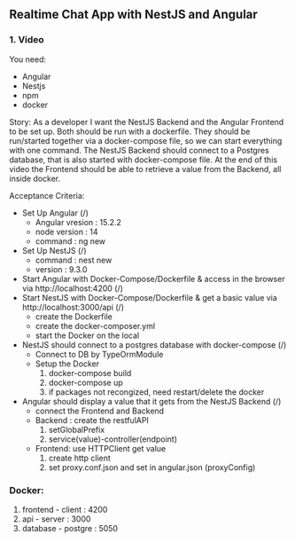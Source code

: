 ## Realtime Chat App with NestJS and Angular
### 1. Video

You need:
- Angular
- Nestjs
- npm
- docker

Story:
As a developer I want the NestJS Backend and the Angular Frontend to be set up.
Both should be run with a dockerfile.
They should be run/started together via a docker-compose file, so we can start everything with one command.
The NestJS Backend should connect to a Postgres database, that is also started with docker-compose file.
At the end of this video the Frontend should be able to retrieve a value from the Backend, all inside docker.

Acceptance Criteria:
- Set Up Angular (/)
    - Angular vresion : 15.2.2
    - node version : 14
    - command : ng new <name>
- Set Up NestJS (/)
    - command : nest new <name>
    - version : 9.3.0
- Start Angular with Docker-Compose/Dockerfile & access in the browser via http://localhost:4200 (/)
- Start NestJS with Docker-Compose/Dockerfile & get a basic value via http://localhost:3000/api (/)
    - create the Dockerfile
    - create the docker-composer.yml
    - start the Docker on the local
- NestJS should connect to a postgres database with docker-compose (/)
    - Connect to DB by TypeOrmModule
    - Setup the Docker
        1. docker-compose build
        2. docker-compose up
        3. if packages not recongized, need restart/delete the docker 
- Angular should display a value that it gets from the NestJS Backend (/)
    - connect the Frontend and Backend 
    - Backend : create the restfulAPI 
        1. setGlobalPrefix
        2. service(value)-controller(endpoint)
    - Frontend: use HTTPClient get value 
        1. create http client
        2. set proxy.conf.json and set in angular.json (proxyConfig)

### Docker: 
1. frontend - client : 4200
2. api - server : 3000
3. database  - postgre : 5050

